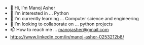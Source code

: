 - 👋 Hi, I’m Manoj Asher
- 👀 I’m interested in ... Python
- 🌱 I’m currently learning ... Computer science and engineering
- 💞️ I’m looking to collaborate on ... python projects
- 📫 How to reach me ... manojasher@gmail.com
- https://www.linkedin.com/in/manoj-asher-0253212b8/


<!---
manojasher14/manojasher14 is a ✨ special ✨ repository because its `README.md` (this file) appears on your GitHub profile.
You can click the Preview link to take a look at your changes.
--->
